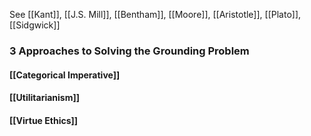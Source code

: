See [[Kant]], [[J.S. Mill]], [[Bentham]], [[Moore]], [[Aristotle]], [[Plato]], [[Sidgwick]]

### 3 Approaches to Solving the Grounding Problem

#### [[Categorical Imperative]]

#### [[Utilitarianism]]

#### [[Virtue Ethics]]




